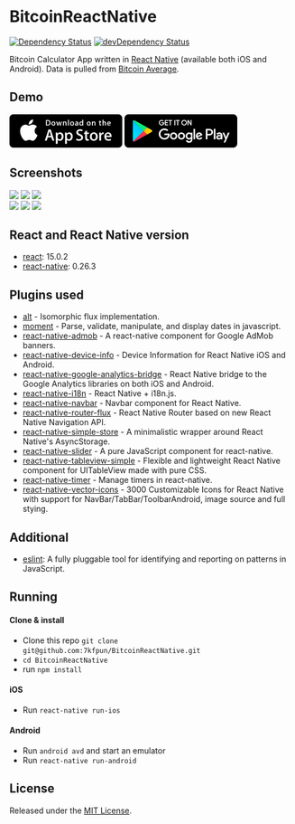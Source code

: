 # BitcoinReactNative

[![Dependency Status](https://david-dm.org/7kfpun/BitcoinReactNative.svg)](https://david-dm.org/7kfpun/BitcoinReactNative) [![devDependency Status](https://david-dm.org/7kfpun/BitcoinReactNative/dev-status.svg)](https://david-dm.org/7kfpun/BitcoinReactNative?type=dev)

Bitcoin Calculator App written in [React Native](https://github.com/facebook/react-native) (available both iOS and Android). Data is pulled from [Bitcoin Average](https://api.bitcoinaverage.com/ticker/global/all).

## Demo

[![App Store Button](app-store.png "App Store Button")](https://itunes.apple.com/us/app/bitcoin-calculator/id1123557731?mt=8)
[![Play Store Button](google-play.png "Google Play Button")](https://play.google.com/store/apps/details?id=com.kfpun.bitcoin)

## Screenshots

<img src="https://raw.github.com/7kfpun/BitcoinReactNative/master/assets/screenshots/screenshotIos0.png" width="280">
<img src="https://raw.github.com/7kfpun/BitcoinReactNative/master/assets/screenshots/screenshotIos1.png" width="280">
<img src="https://raw.github.com/7kfpun/BitcoinReactNative/master/assets/screenshots/screenshotIos2.png" width="280">
<br />

<img src="https://raw.github.com/7kfpun/BitcoinReactNative/master/assets/screenshots/screenshotAndroid0.jpg" width="280">
<img src="https://raw.github.com/7kfpun/BitcoinReactNative/master/assets/screenshots/screenshotAndroid1.jpg" width="280">
<img src="https://raw.github.com/7kfpun/BitcoinReactNative/master/assets/screenshots/screenshotAndroid2.jpg" width="280">

## React and React Native version

* [react](https://github.com/facebook/react): 15.0.2
* [react-native](https://github.com/facebook/react-native): 0.26.3

## Plugins used

* [alt](https://github.com/goatslacker/alt) - Isomorphic flux implementation.
* [moment](https://github.com/moment/moment) - Parse, validate, manipulate, and display dates in javascript.
* [react-native-admob](https://github.com/sbugert/react-native-admob) - A react-native component for Google AdMob banners.
* [react-native-device-info](https://github.com/rebeccahughes/react-native-device-info) - Device Information for React Native iOS and Android.
* [react-native-google-analytics-bridge](https://github.com/idehub/react-native-google-analytics-bridge) - React Native bridge to the Google Analytics libraries on both iOS and Android.
* [react-native-i18n](https://github.com/AlexanderZaytsev/react-native-i18n) - React Native + i18n.js.
* [react-native-navbar](https://github.com/Kureev/react-native-navbar) - Navbar component for React Native.
* [react-native-router-flux](https://github.com/aksonov/react-native-router-flux) - React Native Router based on new React Native Navigation API.
* [react-native-simple-store](https://github.com/jasonmerino/react-native-simple-store) - A minimalistic wrapper around React Native's AsyncStorage.
* [react-native-slider](https://github.com/jeanregisser/react-native-slider) - A pure JavaScript <Slider> component for react-native.
* [react-native-tableview-simple](https://github.com/Purii/react-native-tableview-simple) - Flexible and lightweight React Native component for UITableView made with pure CSS.
* [react-native-timer](https://github.com/fractaltech/react-native-timer) - Manage timers in react-native.
* [react-native-vector-icons](https://github.com/oblador/react-native-vector-icons) - 3000 Customizable Icons for React Native with support for NavBar/TabBar/ToolbarAndroid, image source and full stying.

## Additional

* [eslint](https://github.com/eslint/eslint): A fully pluggable tool for identifying and reporting on patterns in JavaScript.

## Running

#### Clone & install

* Clone this repo `git clone git@github.com:7kfpun/BitcoinReactNative.git`
* `cd BitcoinReactNative`
* run `npm install`

#### iOS

* Run `react-native run-ios`

#### Android

* Run `android avd` and start an emulator
* Run `react-native run-android`

## License

Released under the [MIT License](http://opensource.org/licenses/MIT).
